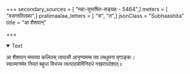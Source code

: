 +++
secondary_sources = [ "महा-सुभाषित-सङ्ग्रहः - 5464",]
meters = [ "वसन्ततिलका",]
pratimaalaa_letters = [ "स", "त",]
jsonClass = "Subhaashita"
title = "आ शैशवान्"

+++

<details open><summary>Text</summary>

आ शैशवान् ममतया कलितस् त्वयासौ आनृण्यमम्ब तव लब्धुमना मृगाङ्कः।  
स्वात्मानमेव नियतं बहुधा विभज्य त्वत्पादयोर्विनिदधे नखरापदेशात्॥
</details>

